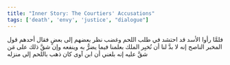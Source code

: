 ```yaml
---
title: "Inner Story: The Courtiers' Accusations"
tags: ['death', 'envy', 'justice', "dialogue"]
---
```


 فلمَّا رأوا الأسد قد احتشد في طلب اللحم وغضب نظر بعضهم إلى بعضٍ فقال أحدهم قول المخبر الناصح إنه لا بدَّ لنا أن نُخبِر الملك بعلمنا فيما يضرُّ به وينفعه وإن شقَّ ذلك على مَن شقَّ عليه إنه بلغني أن ابن آوى كان ذهب باللحم إلى منزله
